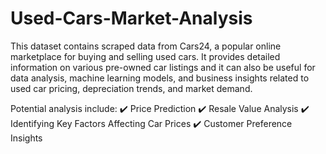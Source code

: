 # Used-Cars-Market-Analysis
This dataset contains scraped data from Cars24, a popular online marketplace for buying and selling used cars. It provides detailed information on various pre-owned car listings and it can also be useful for data analysis, machine learning models, and business insights related to used car pricing, depreciation trends, and market demand.

Potential analysis include:
✔️ Price Prediction
✔️ Resale Value Analysis
✔️ Identifying Key Factors Affecting Car Prices
✔️ Customer Preference Insights
